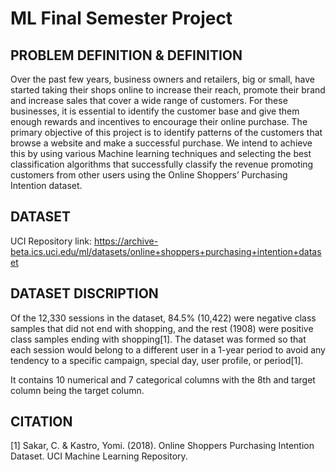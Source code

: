 # ML Final Semester Project

## PROBLEM DEFINITION & DEFINITION
Over the past few years, business owners and retailers, big or small, have started taking their shops online to increase their reach, promote their brand and increase 
sales that cover a wide range of customers. For these businesses, it is essential to identify the customer base and give them enough rewards and incentives to encourage their online purchase. The primary objective of this project is to identify patterns of the customers that browse a website and make a successful purchase. We intend to achieve this by using various Machine learning techniques and selecting the best classification algorithms that successfully classify the revenue promoting customers from other users using the Online Shoppers’ Purchasing Intention dataset.

## DATASET
UCI Repository link:
https://archive-beta.ics.uci.edu/ml/datasets/online+shoppers+purchasing+intention+dataset

## DATASET DISCRIPTION
Of the 12,330 sessions in the dataset, 84.5% (10,422) were negative class samples that did not end with shopping, and the rest (1908) were positive class samples ending with shopping[1]. The dataset was formed so that each session would belong to a different user in a 1-year period to avoid any tendency to a specific campaign, special day, user profile, or period[1].

It contains 10 numerical and 7 categorical columns with the 8th and target column being the target column. 

## CITATION
[1] Sakar, C. & Kastro, Yomi. (2018). Online Shoppers Purchasing Intention Dataset. UCI Machine Learning Repository.
